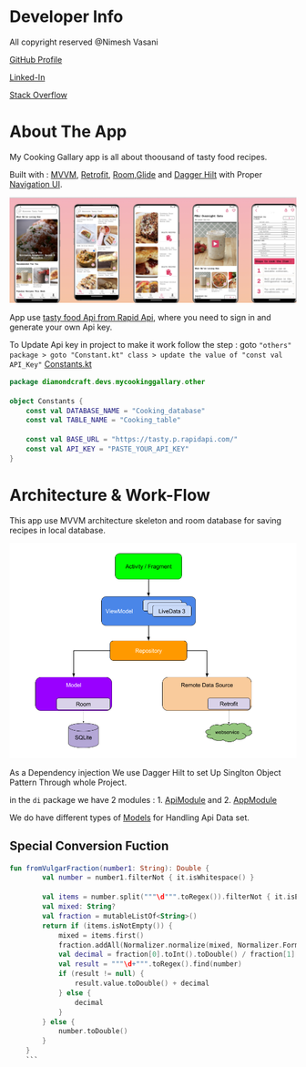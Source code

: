 # Developer Info

All copyright reserved @Nimesh Vasani 

[GitHub Profile](https://github.com/NimeshVasani)

[Linked-In](https://www.linkedin.com/in/nimesh-vasani-99b642154/)

[Stack Overflow](https://stackoverflow.com/users/16579306/nimesh-vasani)

# About The App

My Cooking Gallary app is all about thoousand of tasty food recipes.

Built with  : [MVVM](https://developer.android.com/topic/libraries/architecture/viewmodel?gclid=CjwKCAjw5dqgBhBNEiwA7PryaEGGNXBuF_269i5vAml9SedixRgYXYfktdB8NOZm__qJWmdN6hpUahoC2IQQAvD_BwE&gclsrc=aw.ds#kotlin_1), [Retrofit](https://square.github.io/retrofit/), [Room](https://developer.android.com/training/data-storage/room),[Glide](https://github.com/bumptech/glide) and [Dagger Hilt](https://developer.android.com/training/dependency-injection/hilt-android) with Proper [Navigation UI](https://developer.android.com/guide/navigation/navigation-getting-started).

![alt text](https://github.com/NimeshVasani/My_Cooking_Gallary/blob/main/snapshots/final_snap_shot.png)

App use [tasty food Api from Rapid Api](https://rapidapi.com/apidojo/api/tasty/), where you need to sign in and generate your own Api key.

To Update Api key in project to make it work follow the step : goto `"others"  package > goto "Constant.kt" class > update the value of "const val API_Key"` [Constants.kt](app/src/main/java/diamondcraft/devs/mycookinggallary/other/Constants.kt)


```kotlin
package diamondcraft.devs.mycookinggallary.other

object Constants {
    const val DATABASE_NAME = "Cooking_database"
    const val TABLE_NAME = "Cooking_table"

    const val BASE_URL = "https://tasty.p.rapidapi.com/"
    const val API_KEY = "PASTE_YOUR_API_KEY"
}
```

# Architecture & Work-Flow
This app use MVVM architecture skeleton and room database for saving recipes in local database.

![alt text](https://github.com/NimeshVasani/My_Cooking_Gallary/blob/main/snapshots/architecture.png)

As a Dependency injection We use Dagger Hilt to set Up Singlton Object Pattern Through whole Project.

in the `di` package we have 2 modules : 1. [ApiModule](app/src/main/java/diamondcraft/devs/mycookinggallary/di/ApiModule.kt)
 and 2. [AppModule](app/src/main/java/diamondcraft/devs/mycookinggallary/di/AppModule.kt)

We do have different types of [Models](app/src/main/java/diamondcraft/devs/mycookinggallary/models) for Handling Api Data set.

## Special Conversion Fuction
```kotlin
fun fromVulgarFraction(number1: String): Double {
        val number = number1.filterNot { it.isWhitespace() }

        val items = number.split("""\d""".toRegex()).filterNot { it.isEmpty() }
        val mixed: String?
        val fraction = mutableListOf<String>()
        return if (items.isNotEmpty()) {
            mixed = items.first()
            fraction.addAll(Normalizer.normalize(mixed, Normalizer.Form.NFKC).split("\u2044"))
            val decimal = fraction[0].toInt().toDouble() / fraction[1].toDouble()
            val result = """\d+""".toRegex().find(number)
            if (result != null) {
                result.value.toDouble() + decimal
            } else {
                decimal
            }
        } else {
            number.toDouble()
        }
    }
    ```
